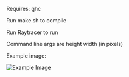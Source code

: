 Requires: ghc

Run make.sh to compile

Run Raytracer to run

Command line args are height width (in pixels)

Example image:

![Example Image](http://github.com/pranjalv123/Rhaytrace/raw/master/img/example.png)
